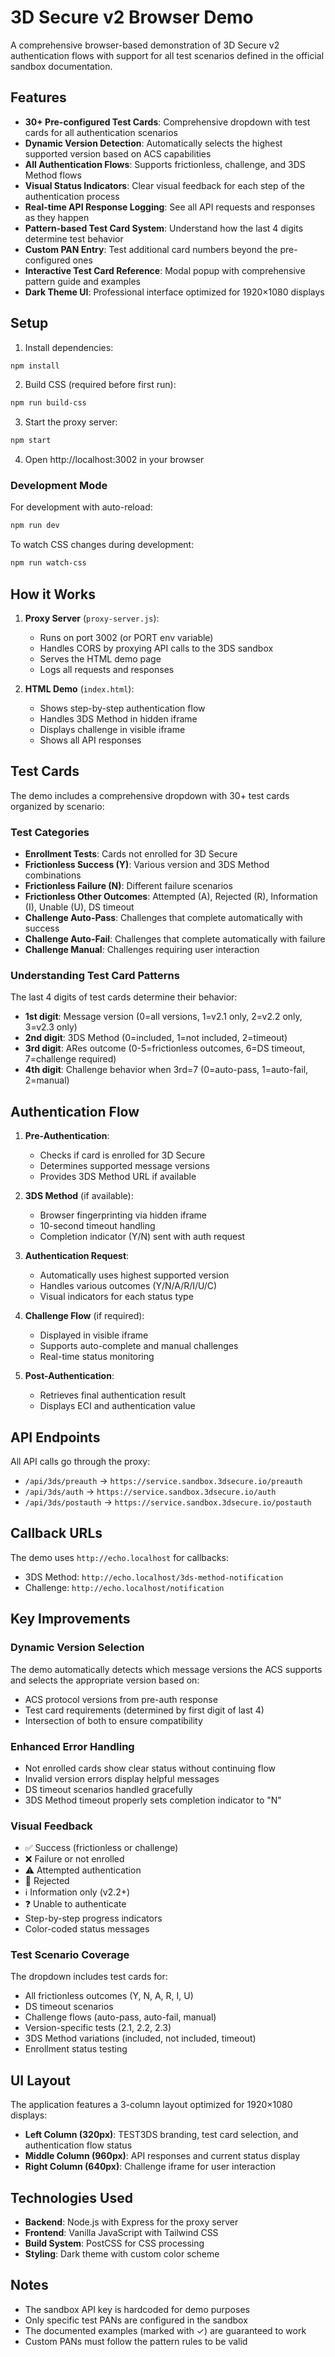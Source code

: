 # 3D Secure v2 Browser Demo

A comprehensive browser-based demonstration of 3D Secure v2 authentication flows with support for all test scenarios defined in the official sandbox documentation.

## Features

- **30+ Pre-configured Test Cards**: Comprehensive dropdown with test cards for all authentication scenarios
- **Dynamic Version Detection**: Automatically selects the highest supported version based on ACS capabilities
- **All Authentication Flows**: Supports frictionless, challenge, and 3DS Method flows
- **Visual Status Indicators**: Clear visual feedback for each step of the authentication process
- **Real-time API Response Logging**: See all API requests and responses as they happen
- **Pattern-based Test Card System**: Understand how the last 4 digits determine test behavior
- **Custom PAN Entry**: Test additional card numbers beyond the pre-configured ones
- **Interactive Test Card Reference**: Modal popup with comprehensive pattern guide and examples
- **Dark Theme UI**: Professional interface optimized for 1920×1080 displays

## Setup

1. Install dependencies:
```bash
npm install
```

2. Build CSS (required before first run):
```bash
npm run build-css
```

3. Start the proxy server:
```bash
npm start
```

4. Open http://localhost:3002 in your browser

### Development Mode

For development with auto-reload:
```bash
npm run dev
```

To watch CSS changes during development:
```bash
npm run watch-css
```

## How it Works

1. **Proxy Server** (`proxy-server.js`):
   - Runs on port 3002 (or PORT env variable)
   - Handles CORS by proxying API calls to the 3DS sandbox
   - Serves the HTML demo page
   - Logs all requests and responses

2. **HTML Demo** (`index.html`):
   - Shows step-by-step authentication flow
   - Handles 3DS Method in hidden iframe
   - Displays challenge in visible iframe
   - Shows all API responses

## Test Cards

The demo includes a comprehensive dropdown with 30+ test cards organized by scenario:

### Test Categories
- **Enrollment Tests**: Cards not enrolled for 3D Secure
- **Frictionless Success (Y)**: Various version and 3DS Method combinations
- **Frictionless Failure (N)**: Different failure scenarios
- **Frictionless Other Outcomes**: Attempted (A), Rejected (R), Information (I), Unable (U), DS timeout
- **Challenge Auto-Pass**: Challenges that complete automatically with success
- **Challenge Auto-Fail**: Challenges that complete automatically with failure
- **Challenge Manual**: Challenges requiring user interaction

### Understanding Test Card Patterns
The last 4 digits of test cards determine their behavior:
- **1st digit**: Message version (0=all versions, 1=v2.1 only, 2=v2.2 only, 3=v2.3 only)
- **2nd digit**: 3DS Method (0=included, 1=not included, 2=timeout)
- **3rd digit**: ARes outcome (0-5=frictionless outcomes, 6=DS timeout, 7=challenge required)
- **4th digit**: Challenge behavior when 3rd=7 (0=auto-pass, 1=auto-fail, 2=manual)

## Authentication Flow

1. **Pre-Authentication**: 
   - Checks if card is enrolled for 3D Secure
   - Determines supported message versions
   - Provides 3DS Method URL if available

2. **3DS Method** (if available):
   - Browser fingerprinting via hidden iframe
   - 10-second timeout handling
   - Completion indicator (Y/N) sent with auth request

3. **Authentication Request**:
   - Automatically uses highest supported version
   - Handles various outcomes (Y/N/A/R/I/U/C)
   - Visual indicators for each status type

4. **Challenge Flow** (if required):
   - Displayed in visible iframe
   - Supports auto-complete and manual challenges
   - Real-time status monitoring

5. **Post-Authentication**: 
   - Retrieves final authentication result
   - Displays ECI and authentication value

## API Endpoints

All API calls go through the proxy:
- `/api/3ds/preauth` → `https://service.sandbox.3dsecure.io/preauth`
- `/api/3ds/auth` → `https://service.sandbox.3dsecure.io/auth`
- `/api/3ds/postauth` → `https://service.sandbox.3dsecure.io/postauth`

## Callback URLs

The demo uses `http://echo.localhost` for callbacks:
- 3DS Method: `http://echo.localhost/3ds-method-notification`
- Challenge: `http://echo.localhost/notification`

## Key Improvements

### Dynamic Version Selection
The demo automatically detects which message versions the ACS supports and selects the appropriate version based on:
- ACS protocol versions from pre-auth response
- Test card requirements (determined by first digit of last 4)
- Intersection of both to ensure compatibility

### Enhanced Error Handling
- Not enrolled cards show clear status without continuing flow
- Invalid version errors display helpful messages
- DS timeout scenarios handled gracefully
- 3DS Method timeout properly sets completion indicator to "N"

### Visual Feedback
- ✅ Success (frictionless or challenge)
- ❌ Failure or not enrolled
- ⚠️ Attempted authentication
- 🚫 Rejected
- ℹ️ Information only (v2.2+)
- ❓ Unable to authenticate
- Step-by-step progress indicators
- Color-coded status messages

### Test Scenario Coverage
The dropdown includes test cards for:
- All frictionless outcomes (Y, N, A, R, I, U)
- DS timeout scenarios
- Challenge flows (auto-pass, auto-fail, manual)
- Version-specific tests (2.1, 2.2, 2.3)
- 3DS Method variations (included, not included, timeout)
- Enrollment status testing

## UI Layout

The application features a 3-column layout optimized for 1920×1080 displays:
- **Left Column (320px)**: TEST3DS branding, test card selection, and authentication flow status
- **Middle Column (960px)**: API responses and current status display
- **Right Column (640px)**: Challenge iframe for user interaction

## Technologies Used

- **Backend**: Node.js with Express for the proxy server
- **Frontend**: Vanilla JavaScript with Tailwind CSS
- **Build System**: PostCSS for CSS processing
- **Styling**: Dark theme with custom color scheme

## Notes

- The sandbox API key is hardcoded for demo purposes
- Only specific test PANs are configured in the sandbox
- The documented examples (marked with ✓) are guaranteed to work
- Custom PANs must follow the pattern rules to be valid